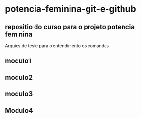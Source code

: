 # potencia-feminina-git-e-github

## repositio do curso para o projeto potencia feminina

Arquios de teste para o entendimento os comandos

## modulo1

## modulo2

## modulo3

## Modulo4
